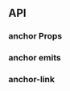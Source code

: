 ## API

### anchor Props

<field-table :data="anchorProps"/>

### anchor emits

<field-table :data="anchorEmits" type="emits"/>

### anchor-link

<field-table :data="anchorLinkProps" />

<script setup>
import { ref } from 'vue';

const anchorProps = ref([
  {
    name: 'boundary',
    desc: '滚动边界值，设置该值为数字后，将会在距离滚动容器 boundary 距離時停止滾動。',
    type: '\'start\' | \'end\' | \'center\' | \'nearest\' | number',
    value: '\'start\'',
  },
  {
    name: 'line-less',
    desc: '是否显示左侧轴线',
    type: 'boolean',
    value: '`false`',
  },
  {
    name: 'scroll-container',
    desc: '滚动容器',
    type: 'string | HTMLElement | Window',
    value: '-',
  },
  {
    name: 'change-hash',
    desc: '是否改变hash。设置为 false 时点击锚点不会改变页面的 hash',
    type: 'boolean',
    value: '`true`',
  },
  {
    name: 'smooth',
    desc: '是否使用平滑滚动',
    type: 'boolean',
    value: '`true`',
  },
]);

const anchorEmits = ref([
  {
    name: 'select',
    desc: '用户点击链接时触发',
    type: 'hash: string | undefined, \npreHash: string',
    value: '-',
  },
  {
    name: 'change',
    desc: '链接发生改变时触发',
    type: 'hash: string',
    value: '-',
  },
]);

const anchorLinkProps = ref([
  {
    name: 'title',
    desc: '锚点链接的文本内容',
    type: 'string',
    value: '-',
  },
  {
    name: 'href',
    desc: '锚点链接的地址',
    type: 'string',
    value: '-',
  },
]);
</script>

